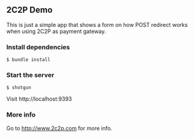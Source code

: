 2C2P Demo
---

This is just a simple app that shows a form on how POST redirect works when using 2C2P as payment gateway.

### Install dependencies

```
$ bundle install
```

### Start the server

```
$ shotgun
```

Visit http://localhost:9393

### More info
Go to http://www.2c2p.com for more info.

